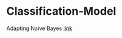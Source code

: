 # Classification-Model
Adapting Naive Bayes
 [link](https://ceberriosm.github.io/Classification-Model/)
